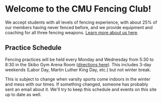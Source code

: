 # Welcome to the CMU Fencing Club!

We accept students with all levels of fencing experience, with about 25% of our
members having never fenced before, and we provide equipment and coaching for
all three fencing weapons. [Learn more about us here](./about/).

## Practice Schedule

Fencing practices will be held every Monday and Wednesday from 5:30 to 8:30 in
the Skibo Gym Arena Room ([directions here](./about/#directions)). This includes
3-day weekends (Labor Day, Martin Luther King Day, etc.) but not winter break.

This is subject to change when varsity sports come indoors in the winter and
mess with our times. If something changed, someone has probably sent an email
about it. We'll try to keep this schedule and events on this site up to date as
well.

